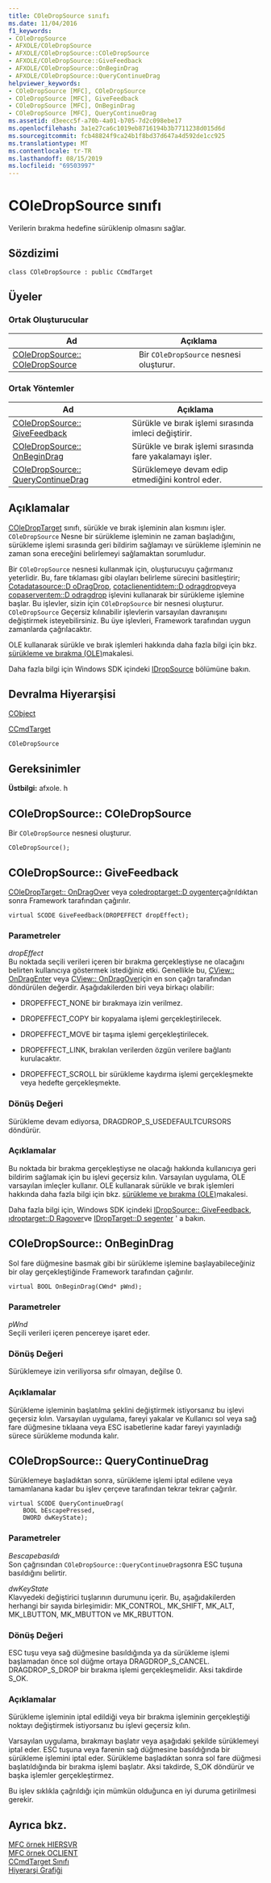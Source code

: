 ```yaml
---
title: COleDropSource sınıfı
ms.date: 11/04/2016
f1_keywords:
- COleDropSource
- AFXOLE/COleDropSource
- AFXOLE/COleDropSource::COleDropSource
- AFXOLE/COleDropSource::GiveFeedback
- AFXOLE/COleDropSource::OnBeginDrag
- AFXOLE/COleDropSource::QueryContinueDrag
helpviewer_keywords:
- COleDropSource [MFC], COleDropSource
- COleDropSource [MFC], GiveFeedback
- COleDropSource [MFC], OnBeginDrag
- COleDropSource [MFC], QueryContinueDrag
ms.assetid: d3eecc5f-a70b-4a01-b705-7d2c098ebe17
ms.openlocfilehash: 3a1e27ca6c1019eb8716194b3b7711238d015d6d
ms.sourcegitcommit: fcb48824f9ca24b1f8bd37d647a4d592de1cc925
ms.translationtype: MT
ms.contentlocale: tr-TR
ms.lasthandoff: 08/15/2019
ms.locfileid: "69503997"
---
```

# <a name="coledropsource-class"></a>COleDropSource sınıfı

Verilerin bırakma hedefine sürüklenip olmasını sağlar.

## <a name="syntax"></a>Sözdizimi

```
class COleDropSource : public CCmdTarget
```

## <a name="members"></a>Üyeler

### <a name="public-constructors"></a>Ortak Oluşturucular

|Ad|Açıklama|
|----------|-----------------|
|[COleDropSource:: COleDropSource](#coledropsource)|Bir `COleDropSource` nesnesi oluşturur.|

### <a name="public-methods"></a>Ortak Yöntemler

|Ad|Açıklama|
|----------|-----------------|
|[COleDropSource:: GiveFeedback](#givefeedback)|Sürükle ve bırak işlemi sırasında imleci değiştirir.|
|[COleDropSource:: OnBeginDrag](#onbegindrag)|Sürükle ve bırak işlemi sırasında fare yakalamayı işler.|
|[COleDropSource:: QueryContinueDrag](#querycontinuedrag)|Sürüklemeye devam edip etmediğini kontrol eder.|

## <a name="remarks"></a>Açıklamalar

[COleDropTarget](../../mfc/reference/coledroptarget-class.md) sınıfı, sürükle ve bırak işleminin alan kısmını işler. `COleDropSource` Nesne bir sürükleme işleminin ne zaman başladığını, sürükleme işlemi sırasında geri bildirim sağlamayı ve sürükleme işleminin ne zaman sona ereceğini belirlemeyi sağlamaktan sorumludur.

Bir `COleDropSource` nesnesi kullanmak için, oluşturucuyu çağırmanız yeterlidir. Bu, fare tıklaması gibi olayları belirleme sürecini basitleştirir; [Cotadatasource::D oDragDrop](../../mfc/reference/coledatasource-class.md#dodragdrop), [cotaclienentidıtem::D odragdrop](../../mfc/reference/coleclientitem-class.md#dodragdrop)veya [copaserverıtem::D odragdrop](../../mfc/reference/coleserveritem-class.md#dodragdrop) işlevini kullanarak bir sürükleme işlemine başlar. Bu işlevler, sizin için `COleDropSource` bir nesnesi oluşturur. `COleDropSource` Geçersiz kılınabilir işlevlerin varsayılan davranışını değiştirmek isteyebilirsiniz. Bu üye işlevleri, Framework tarafından uygun zamanlarda çağrılacaktır.

OLE kullanarak sürükle ve bırak işlemleri hakkında daha fazla bilgi için bkz. [sürükleme ve bırakma (OLE)](../../mfc/drag-and-drop-ole.md)makalesi.

Daha fazla bilgi için Windows SDK içindeki [IDropSource](/windows/win32/api/oleidl/nn-oleidl-idropsource) bölümüne bakın.

## <a name="inheritance-hierarchy"></a>Devralma Hiyerarşisi

[CObject](../../mfc/reference/cobject-class.md)

[CCmdTarget](../../mfc/reference/ccmdtarget-class.md)

`COleDropSource`

## <a name="requirements"></a>Gereksinimler

**Üstbilgi:** afxole. h

##  <a name="coledropsource"></a>COleDropSource:: COleDropSource

Bir `COleDropSource` nesnesi oluşturur.

```
COleDropSource();
```

##  <a name="givefeedback"></a>COleDropSource:: GiveFeedback

[COleDropTarget:: OnDragOver](../../mfc/reference/coledroptarget-class.md#ondragover) veya [coledroptarget::D oygenter](../../mfc/reference/coledroptarget-class.md#ondragenter)çağrıldıktan sonra Framework tarafından çağırılır.

```
virtual SCODE GiveFeedback(DROPEFFECT dropEffect);
```

### <a name="parameters"></a>Parametreler

*dropEffect*<br/>
Bu noktada seçili verileri içeren bir bırakma gerçekleştiyse ne olacağını belirten kullanıcıya göstermek istediğiniz etki. Genellikle bu, [CView:: OnDragEnter](../../mfc/reference/cview-class.md#ondragenter) veya [CView:: OnDragOver](../../mfc/reference/cview-class.md#ondragover)için en son çağrı tarafından döndürülen değerdir. Aşağıdakilerden biri veya birkaçı olabilir:

- DROPEFFECT_NONE bir bırakmaya izin verilmez.

- DROPEFFECT_COPY bir kopyalama işlemi gerçekleştirilecek.

- DROPEFFECT_MOVE bir taşıma işlemi gerçekleştirilecek.

- DROPEFFECT_LINK, bırakılan verilerden özgün verilere bağlantı kurulacaktır.

- DROPEFFECT_SCROLL bir sürükleme kaydırma işlemi gerçekleşmekte veya hedefte gerçekleşmekte.

### <a name="return-value"></a>Dönüş Değeri

Sürükleme devam ediyorsa, DRAGDROP_S_USEDEFAULTCURSORS döndürür.

### <a name="remarks"></a>Açıklamalar

Bu noktada bir bırakma gerçekleştiyse ne olacağı hakkında kullanıcıya geri bildirim sağlamak için bu işlevi geçersiz kılın. Varsayılan uygulama, OLE varsayılan imleçler kullanır. OLE kullanarak sürükle ve bırak işlemleri hakkında daha fazla bilgi için bkz. [sürükleme ve bırakma (OLE)](../../mfc/drag-and-drop-ole.md)makalesi.

Daha fazla bilgi için, Windows SDK içindeki [IDropSource:: GiveFeedback](/windows/win32/api/oleidl/nf-oleidl-idropsource-givefeedback), [ıdroptarget::D Ragover](/windows/win32/api/oleidl/nf-oleidl-idroptarget-dragover)ve [IDropTarget::D segenter](/windows/win32/api/oleidl/nf-oleidl-idroptarget-dragenter) ' a bakın.

##  <a name="onbegindrag"></a>COleDropSource:: OnBeginDrag

Sol fare düğmesine basmak gibi bir sürükleme işlemine başlayabileceğiniz bir olay gerçekleştiğinde Framework tarafından çağırılır.

```
virtual BOOL OnBeginDrag(CWnd* pWnd);
```

### <a name="parameters"></a>Parametreler

*pWnd*<br/>
Seçili verileri içeren pencereye işaret eder.

### <a name="return-value"></a>Dönüş Değeri

Sürüklemeye izin veriliyorsa sıfır olmayan, değilse 0.

### <a name="remarks"></a>Açıklamalar

Sürükleme işleminin başlatılma şeklini değiştirmek istiyorsanız bu işlevi geçersiz kılın. Varsayılan uygulama, fareyi yakalar ve Kullanıcı sol veya sağ fare düğmesine tıklaana veya ESC isabetlerine kadar fareyi yayınladığı sürece sürükleme modunda kalır.

##  <a name="querycontinuedrag"></a>COleDropSource:: QueryContinueDrag

Sürüklemeye başladıktan sonra, sürükleme işlemi iptal edilene veya tamamlanana kadar bu işlev çerçeve tarafından tekrar tekrar çağırılır.

```
virtual SCODE QueryContinueDrag(
    BOOL bEscapePressed,
    DWORD dwKeyState);
```

### <a name="parameters"></a>Parametreler

*Bescapebasıldı*<br/>
Son çağrısından `COleDropSource::QueryContinueDrag`sonra ESC tuşuna basıldığını belirtir.

*dwKeyState*<br/>
Klavyedeki değiştirici tuşlarının durumunu içerir. Bu, aşağıdakilerden herhangi bir sayıda birleşimidir: MK_CONTROL, MK_SHIFT, MK_ALT, MK_LBUTTON, MK_MBUTTON ve MK_RBUTTON.

### <a name="return-value"></a>Dönüş Değeri

ESC tuşu veya sağ düğmesine basıldığında ya da sürükleme işlemi başlamadan önce sol düğme ortaya DRAGDROP_S_CANCEL. DRAGDROP_S_DROP bir bırakma işlemi gerçekleşmelidir. Aksi takdirde S_OK.

### <a name="remarks"></a>Açıklamalar

Sürükleme işleminin iptal edildiği veya bir bırakma işleminin gerçekleştiği noktayı değiştirmek istiyorsanız bu işlevi geçersiz kılın.

Varsayılan uygulama, bırakmayı başlatır veya aşağıdaki şekilde sürüklemeyi iptal eder. ESC tuşuna veya farenin sağ düğmesine basıldığında bir sürükleme işlemini iptal eder. Sürükleme başladıktan sonra sol fare düğmesi başlatıldığında bir bırakma işlemi başlatır. Aksi takdirde, S_OK döndürür ve başka işlemler gerçekleştirmez.

Bu işlev sıklıkla çağrıldığı için mümkün olduğunca en iyi duruma getirilmesi gerekir.

## <a name="see-also"></a>Ayrıca bkz.

[MFC örnek HIERSVR](../../overview/visual-cpp-samples.md)<br/>
[MFC örnek OCLIENT](../../overview/visual-cpp-samples.md)<br/>
[CCmdTarget Sınıfı](../../mfc/reference/ccmdtarget-class.md)<br/>
[Hiyerarşi Grafiği](../../mfc/hierarchy-chart.md)
